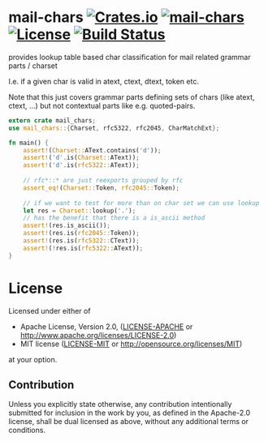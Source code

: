 mail-chars [![Crates.io](https://img.shields.io/crates/v/mail-chars.svg)](https://crates.io/crates/mail-chars) [![mail-chars](https://docs.rs/mail-chars/badge.svg)](https://docs.rs/mail-chars) [![License](https://img.shields.io/badge/License-MIT%2FApache%202.0-blue.svg)](https://opensource.org/licenses/Apache-2.0) [![Build Status](https://travis-ci.org/1aim/mail-chars.svg?branch=master)](https://travis-ci.org/1aim/mail-chars)
=============

provides lookup table based char classification for mail related grammar parts / charset

I.e. if a given char is valid in atext, ctext, dtext, token etc.

Note that this just covers grammar parts defining sets of chars (like atext, ctext, ...)
but not contextual parts like e.g. quoted-pairs. 

```rust
extern crate mail_chars;
use mail_chars::{Charset, rfc5322, rfc2045, CharMatchExt};

fn main() {
    assert!(Charset::AText.contains('d'));
    assert!('d'.is(Charset::AText));
    assert!('d'.is(rfc5322::AText));
    
    // rfc*::* are just reexports grouped by rfc
    assert_eq!(Charset::Token, rfc2045::Token);
    
    // if we want to test for more than on char set we can use lookup
    let res = Charset::lookup('.');
    // has the benefit that there is a is_ascii method 
    assert!(res.is_ascii());
    assert!(res.is(rfc2045::Token));
    assert!(res.is(rfc5322::CText));
    assert!(!res.is(rfc5322::AText));
}
```


License
=======
Licensed under either of

 * Apache License, Version 2.0, ([LICENSE-APACHE](LICENSE-APACHE) or http://www.apache.org/licenses/LICENSE-2.0)
 * MIT license ([LICENSE-MIT](LICENSE-MIT) or http://opensource.org/licenses/MIT)

at your option.

Contribution
------------
Unless you explicitly state otherwise, any contribution intentionally submitted
for inclusion in the work by you, as defined in the Apache-2.0 license, shall
be dual licensed as above, without any additional terms or conditions.
